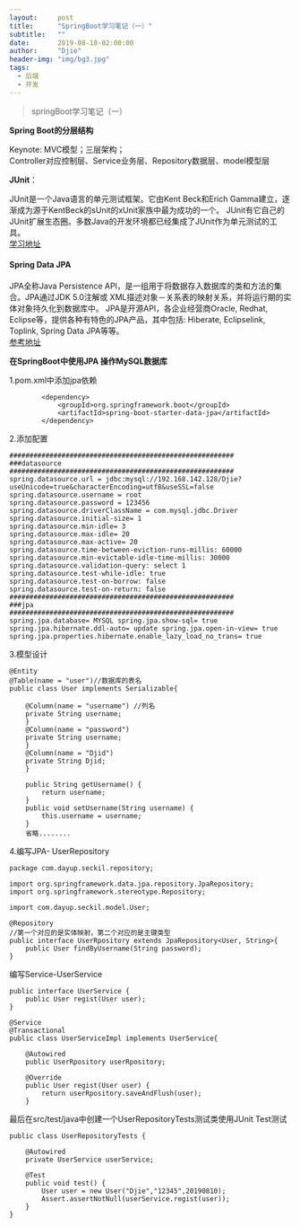 ```yaml
---
layout:     post
title:      "SpringBoot学习笔记（一）"
subtitle:   ""
date:       2019-08-10-02:00:00
author:     "Djie"
header-img: "img/bg3.jpg"
tags:
  - 后端
  - 开发
---
```


> springBoot学习笔记（一）

**Spring Boot的分层结构**

Keynote: MVC模型；三层架构； 
<br>Controller对应控制层、Service业务层、Repository数据层、model模型层 

**JUnit**：

JUnit是一个Java语言的单元测试框架。它由Kent Beck和Erich Gamma建立，逐渐成为源于KentBeck的sUnit的xUnit家族中最为成功的一个。 JUnit有它自己的JUnit扩展生态圈。多数Java的开发环境都已经集成了JUnit作为单元测试的工具。 
<br>[学习地址](https://www.w3cschool.cn/junit/) 

#### Spring Data JPA

JPA全称Java Persistence API，是一组用于将数据存入数据库的类和方法的集合。JPA通过JDK 5.0注解或
XML描述对象－关系表的映射关系，并将运行期的实体对象持久化到数据库中。 
JPA是开源API，各企业经营商Oracle, Redhat, Eclipse等，提供各种有特色的JPA产品，其中包括: Hiberate, 
Eclipselink, Toplink, Spring Data JPA等等。 
<br>[参考地址](https://docs.spring.io/spring-data/jpa/docs/2.1.0.M3/reference/html/ )

**在SpringBoot中使用JPA 操作MySQL数据库**

1.pom.xml中添加jpa依赖

```
		<dependency>
			<groupId>org.springframework.boot</groupId>
			<artifactId>spring-boot-starter-data-jpa</artifactId>
		</dependency>
```

2.添加配置

```
######################################################## 
###datasource 
######################################################## 
spring.datasource.url = jdbc:mysql://192.168.142.128/Djie?useUnicode=true&characterEncoding=utf8&useSSL=false 
spring.datasource.username = root 
spring.datasource.password = 123456 
spring.datasource.driverClassName = com.mysql.jdbc.Driver
spring.datasource.initial-size= 1 
spring.datasource.min-idle= 3 
spring.datasource.max-idle= 20 
spring.datasource.max-active= 20 
spring.datasource.time-between-eviction-runs-millis: 60000 
spring.datasource.min-evictable-idle-time-millis: 30000 
spring.datasource.validation-query: select 1 
spring.datasource.test-while-idle: true 
spring.datasource.test-on-borrow: false 
spring.datasource.test-on-return: false ######################################################## 
###jpa 
######################################################## 
spring.jpa.database= MYSQL spring.jpa.show-sql= true 
spring.jpa.hibernate.ddl-auto= update spring.jpa.open-in-view= true spring.jpa.properties.hibernate.enable_lazy_load_no_trans= true
```

3.模型设计

```
@Entity
@Table(name = "user")//数据库的表名
public class User implements Serializable{

	@Column(name = "username") //列名
	private String username;
	}
	@Column(name = "password") 
	private String username;
	}
	@Column(name = "Djid") 
	private String Djid;
	}
	
	public String getUsername() {
		return username;
	}
	public void setUsername(String username) {
		this.username = username;
	}
	省略........
```

4.编写JPA- UserRepository

```
package com.dayup.seckil.repository;

import org.springframework.data.jpa.repository.JpaRepository;
import org.springframework.stereotype.Repository;

import com.dayup.seckil.model.User;

@Repository 
//第一个对应的是实体映射，第二个对应的是主键类型
public interface UserRpository extends JpaRepository<User, String>{
	public User findByUsername(String password);
}

```

编写Service-UserService 

```
public interface UserService {
	public User regist(User user);
}

```

```
@Service
@Transactional
public class UserServiceImpl implements UserService{

	@Autowired
	public UserRpository userRpository;
	
	@Override
	public User regist(User user) {
		return userRpository.saveAndFlush(user);
	}

```

最后在src/test/java中创建一个UserRepositoryTests测试类使用JUnit Test测试

```
public class UserRepositoryTests {

	@Autowired
	private UserService userService;
	
	@Test
	public void test() {
		User user = new User("Djie","12345",20190810);
		Assert.assertNotNull(userService.regist(user));
	}
}
```